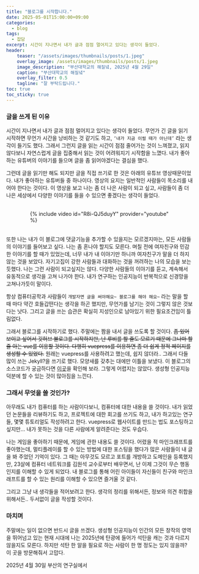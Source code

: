 ```yaml
---
title: "블로그를 시작합니다."
date: 2025-05-01T15:00:00+09:00
categories:
  - blog
tags:
  - 잡담
excerpt: 시간이 지나면서 내가 글과 점점 멀어지고 있다는 생각이 들었다.
header:
    teaser: "/assets/images/thumbnails/posts/1.jpeg"
    overlay_image: /assets/images/thumbnails/posts/1.jpeg
    image_description: "부산대학교의 해질녘, 2025년 4월 29일"
    caption: "부산대학교의 해질녘"
    overlay_filter: 0.5
    tagline: "잘 부탁드립니다."
toc: true
toc_sticky: true
---
```


### 글을 쓰게 된 이유

시간이 지나면서 내가 글과 점점 멀어지고 있다는 생각이 들었다. 무언가 긴 글을 읽기 시작하면 무언가 시간을 낭비하는 것 같기도 하고, `‘내가 지금 이럴 때가 아닌데’` 라는 생각이 들기도 했다. 그래서 그런지 글을 읽는 시간이 점점 줄어가는 것이 느껴졌고, 읽지 않다보니 자연스럽게 글을 집중해서 읽는 것이 어려워지기 시작함을 느꼈다. 내가 좋아하는 유튜버의 이야기를 들으며 글을 좀 읽어야겠다는 결심을 했다.

그런데 글을 읽기만 해도 되지만 글을 직접 쓰기로 한 것은 아래의 유튜브 영상때문이었다. 내가 좋아하는 유튜버들 중 하나이다. 영상의 요지는 일반적인 사람들이 목소리를 내어야 한다는 것이다. 이 영상을 보고 나는 좀 더 나은 사람이 되고 싶고, 사람들이 좀 더 나은 세상에서 다양한 이야기를 들을 수 있으면 좋겠다는 생각이 들었다.

<div style="margin: 2rem 4rem;">
{% include video id="R8i-QJ5duyY" provider="youtube" %}
</div>

또한 나는 내가 이 블로그에 댓글기능을 추가할 수 있을지는 모르겠지마는, 모든 사람들의 이야기를 들어보고 싶다. 나는 좀 혼나야 할지도 모른다. 며칠 전에 여자친구와 민감한 이야기를 할 때가 있었는데, 너무 내가 내 이야기만 하니까 여자친구가 말을 더 하지 않는 것을 보았다. 자기고집이 강한 사람들과 대화하는 것을 꺼려하는 나의 모습을 보는 듯했다. 나는 그런 사람이 되고싶지는 않다. 다양한 사람들의 이야기를 듣고, 계속해서 유동적으로 생각을 고쳐 나가야 한다. 내가 연구하는 인공지능이 반복적으로 신경망을 고쳐나가듯이 말이다.

항상 컴퓨터공학과 사람들이 `개발자면 글을 써야해요~ 블로그를 해야 해요~` 라는 말을 할 때 마다 약간 호들갑떤다는 생각을 하곤 했지만, 무언가를 남기는 것이 그렇지 않은 것보다는 낫다. 그리고 글을 쓰는 습관은 확실히 지성인으로 남아있기 위한 필요조건임이 틀림없다.

그래서 블로그를 시작하기로 했다. 주말에는 짬을 내서 글을 쓰도록 할 것이다. ~~좀 있어보이고 싶어서 깃허브 블로그를 시작하지만, 난 루비를 할 줄도 모르기 때문에 그나마 할 줄 아는 vue를 이용할 것이다. 다행히 vuepress를 이용하면 좀 더 쉽게 정적 페이지를 생성할 수 있었다.~~ 원래는 vuepress를 사용하려고 했는데, 쉽지 않더라.. 그래서 다들 많이 쓰는 Jekyll?을 쓰기로 했다. 모양새를 갖추는 대에만 이틀을 보냈다. 이 블로그의 소스코드가 궁금하다면 [이곳](https://www.github.com/minmunui/blog)을 확인해 보라. 그렇게 어렵지는 않았다. 생성형 인공지능 덕분에 할 수 있는 것이 많아짐을 느낀다. 

### 그래서 무엇을 쓸 것인가?

아무래도 내가 컴퓨터를 하는 사람이다보니, 컴퓨터에 대한 내용을 쓸 것이다. 내가 읽었던 논문들을 리뷰하기도 하고, 프로젝트에 대한 회고를 쓰기도 하고, 내가 하고있는 연구들, 몇몇 튜토리얼도 작성하려고 한다. vuepress로 웹사이트를 만드는 법도 포스팅하고 싶지만... 내가 못하는 것을 다른 사람에게 알려준다는 것도 우습다.

나는 게임을 좋아하기 때문에, 게임에 관한 내용도 쓸 것이다. 어렸을 적 마인크래프트를 좋아했는데, 멀티플레이를 할 수 있는 방법에 대한 포스팅을 했다가 많은 사람들이 내 글을 봐 주었던 기억이 있다. 그 때는 아무것도 모르고 포트를 개방하고 도메인을 등록했지만, 23살에 컴퓨터 네트워크를 김원석 교수로부터 배우면서, 난 이제 그것이 무슨 행동인지를 이해할 수 있게 되었다. 내 블로그를 통해 어린 아이들이 자신들이 친구와 마인크래프트를 할 수 있는 원리를 이해할 수 있으면 즐거울 것 같다.

그리고 그냥 내 생각들을 적어보려고 한다. 생각의 정리를 위해서든, 정보와 의견 취합을 위해서든.. 두서없이 글을 작성할 것이다.

### 마치며

주말에는 일이 없으면 반드시 글을 쓰겠다. 생성형 인공지능이 인간의 모든 창작의 영역을 뛰어넘고 있는 현재 시대에 나는 2025년에 탄광에 들어가 석탄을 캐는 것과 다르지 않을지도 모른다. 하지만 석탄 한 알을 필요로 하는 사람이 한 명 정도는 있지 않을까? 이 곳을 방문해줘서 고맙다.

2025년 4월 30일 부산의 연구실에서